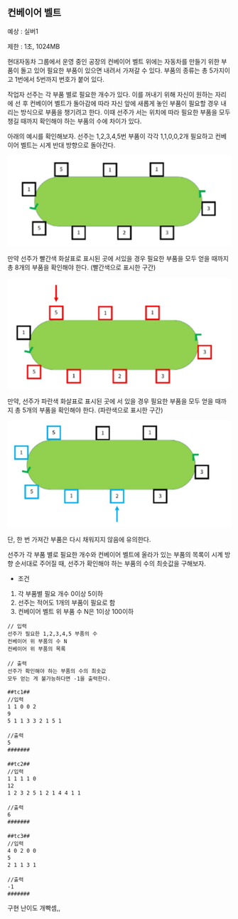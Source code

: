 ## 컨베이어 벨트

예상 : 실버1

제한 : 1초, 1024MB

 현대자동차 그룹에서 운영 중인 공장의 컨베이어 벨트 위에는 자동차를 만들기 위한 부품이 돌고 있어 필요한 부품이 있으면 내려서 가져갈 수 있다. 부품의 종류는 총 5가지이고 1번에서 5번까지 번호가 붙어 있다.

작업자 선주는 각 부품 별로 필요한 개수가 있다. 이를 꺼내기 위해 자신이 원하는 자리에 선 후 컨베이어 벨트가 돌아감에 따라 자신 앞에 새롭게 놓인 부품이 필요할 경우 내리는 방식으로 부품을 챙기려고 한다. 이때 선주가 서는 위치에 따라 필요한 부품을 모두 챙길 때까지 확인해야 하는 부품의 수에 차이가 있다.

아래의 예시를 확인해보자. 선주는 1,2,3,4,5번 부품이 각각 1,1,0,0,2개 필요하고 컨베이어 벨트는 시계 반대 방향으로 돌아간다.

![](images/1719539536407.png)

만약 선주가 빨간색 화살표로 표시된 곳에 서있을 경우 필요한 부품을 모두 얻을 때까지 총 8개의 부품을 확인해야 한다. (빨간색으로 표시한 구간)

![](images/1719539565590.png)

만약, 선주가 파란색 화살표로 표시된 곳에 서 있을 경우 필요한 부품을 모두 얻을 때까지 총 5개의 부품을 확인해야 한다. (파란색으로 표시한 구간)

![](images/1719539584636.png)

단, 한 번 가져간 부품은 다시 채워지지 않음에 유의한다.

선주가 각 부품 별로 필요한 개수와 컨베이어 벨트에 올라가 있는 부품의 목록이 시계 방향 순서대로 주어질 때, 선주가 확인해야 하는 부품의 수의 최솟값을 구해보자. 

- 조건
1. 각 부품별 필요 개수 0이상 5이하
2. 선주는 적어도 1개의 부품이 필요로 함
3. 컨베이어 벨트 위 부품 수 N은 1이상 100이하


```
// 입력
선주가 필요한 1,2,3,4,5 부품의 수
컨베이어 위 부품의 수 N
컨베이어 위 부품의 목록

// 출력
선주가 확인해야 하는 부품의 수의 최솟값
모두 얻는 게 불가능하다면 -1을 출력한다.
```

```
##tc1##
//입력
1 1 0 0 2
9
5 1 1 3 3 2 1 5 1

//출력
5
#######

##tc2##
//입력
1 1 1 1 0
12
1 2 3 2 5 1 2 1 4 4 1 1

//출력
6
#######

##tc3##
//입력
4 0 2 0 0
5
2 1 1 3 1

//출력
-1
#######
```



구현 난이도 개빡셈,,